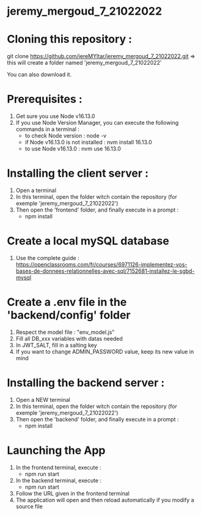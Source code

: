 # jeremy_mergoud_7_21022022

# Cloning this repository :

git clone https://github.com/jereMYltar/jeremy_mergoud_7_21022022.git
=> this will create a folder named 'jeremy_mergoud_7_21022022'

You can also download it.

# Prerequisites :

1. Get sure you use Node v16.13.0
2. If you use Node Version Manager, you can execute the following commands in a terminal :
   - to check Node version : node -v
   - if Node v16.13.0 is not installed : nvm install 16.13.0
   - to use Node v16.13.0 : nvm use 16.13.0

# Installing the client server :

1. Open a terminal
2. In this terminal, open the folder witch contain the repository (for exemple 'jeremy_mergoud_7_21022022')
3. Then open the 'frontend' folder, and finally execute in a prompt :
   - npm install

# Create a local mySQL database

1. Use the complete guide : https://openclassrooms.com/fr/courses/6971126-implementez-vos-bases-de-donnees-relationnelles-avec-sql/7152681-installez-le-sgbd-mysql

# Create a .env file in the 'backend/config' folder

1. Respect the model file : "env_model.js"
2. Fill all DB_xxx variables with datas needed
3. In JWT_SALT, fill in a salting key
4. If you want to change ADMIN_PASSWORD value, keep its new value in mind

# Installing the backend server :

1. Open a NEW terminal
2. In this terminal, open the folder witch contain the repository (for exemple 'jeremy_mergoud_7_21022022')
3. Then open the 'backend' folder, and finally execute in a prompt :
   - npm install

# Launching the App

1. In the frontend terminal, execute :
   - npm run start
2. In the backend terminal, execute :
   - npm run start
3. Follow the URL given in the frontend terminal
4. The application will open and then reload automatically if you modify a source file
